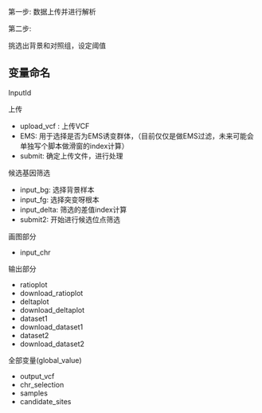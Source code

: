 第一步: 数据上传并进行解析

第二步:



挑选出背景和对照组，设定阈值





## 变量命名

InputId

上传

- upload_vcf : 上传VCF
- EMS: 用于选择是否为EMS诱变群体，（目前仅仅是做EMS过滤，未来可能会单独写个脚本做滑窗的index计算）
- submit: 确定上传文件，进行处理

候选基因筛选

- input_bg: 选择背景样本
- input_fg: 选择突变呀根本
- input_delta: 筛选的差值index计算
- submit2: 开始进行候选位点筛选

画图部分

- input_chr



输出部分

- ratioplot
- download_ratioplot
- deltaplot
- download_deltaplot
- dataset1
- download_dataset1
- dataset2
- download_dataset2



全部变量(global_value)

- output_vcf
- chr_selection
- samples
- candidate_sites